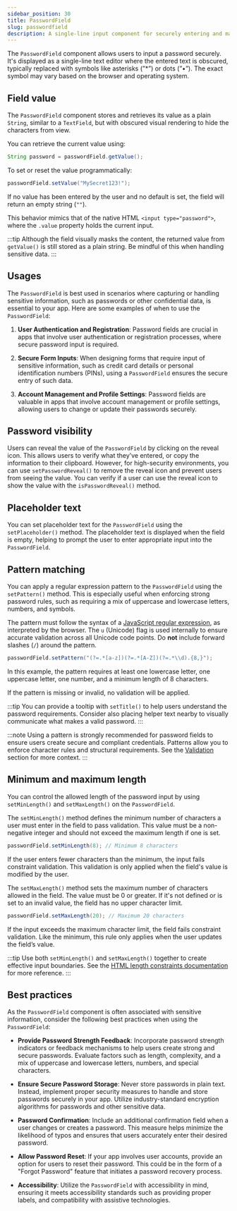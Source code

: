 ```yaml
---
sidebar_position: 30
title: PasswordField
slug: passwordfield
description: A single-line input component for securely entering and masking password data.
---
```


<DocChip chip='shadow' />
<DocChip chip='name' label="dwc-field" />
<DocChip chip='since' label='23.02' />
<JavadocLink type="foundation" location="com/webforj/component/field/PasswordField" top='true'/>

<ParentLink parent="Field" />

The `PasswordField` component allows users to input a password securely. It's displayed as a single-line text editor where the entered text is obscured, typically replaced with symbols like asterisks (”*”) or dots (”•”). The exact symbol may vary based on the browser and operating system.

<ComponentDemo 
path='/webforj/passwordfield?' 
javaE='https://raw.githubusercontent.com/webforj/webforj-documentation/refs/heads/main/src/main/java/com/webforj/samples/views/fields/passwordfield/PasswordFieldView.java'
/>

## Field value

The `PasswordField` component stores and retrieves its value as a plain `String`, similar to a `TextField`, but with obscured visual rendering to hide the characters from view.

You can retrieve the current value using:

```java
String password = passwordField.getValue();
```

To set or reset the value programmatically:

```java
passwordField.setValue("MySecret123!");
```

If no value has been entered by the user and no default is set, the field will return an empty string (`""`).

This behavior mimics that of the native HTML `<input type="password">`, where the `.value` property holds the current input.


:::tip
Although the field visually masks the content, the returned value from `getValue()` is still stored as a plain string. Be mindful of this when handling sensitive data.
:::


## Usages

The `PasswordField` is best used in scenarios where capturing or handling sensitive information, such as passwords or other confidential data, is essential to your app. Here are some examples of when to use the `PasswordField`:

1. **User Authentication and Registration**: Password fields are crucial in apps that involve user authentication or registration processes, where secure password input is required.

2. **Secure Form Inputs**: When designing forms that require input of sensitive information, such as credit card details or personal identification numbers (PINs), using a `PasswordField` ensures the secure entry of such data.

3. **Account Management and Profile Settings**: Password fields are valuable in apps that involve account management or profile settings, allowing users to change or update their passwords securely.

## Password visibility

Users can reveal the value of the `PasswordField` by clicking on the reveal icon. This allows users to verify what they’ve entered, or copy the information to their clipboard. However, for high-security environments, you can use `setPasswordReveal()` to remove the reveal icon and prevent users from seeing the value. You can verify if a user can use the reveal icon to show the value with the `isPasswordReveal()` method.

## Placeholder text

You can set placeholder text for the `PasswordField` using the `setPlaceholder()` method. The placeholder text is displayed when the field is empty, helping to prompt the user to enter appropriate input into the `PasswordField`.

## Pattern matching

You can apply a regular expression pattern to the `PasswordField` using the `setPattern()` method. This is especially useful when enforcing strong password rules, such as requiring a mix of uppercase and lowercase letters, numbers, and symbols.

The pattern must follow the syntax of a [JavaScript regular expression](https://developer.mozilla.org/en-US/docs/Web/JavaScript/Guide/Regular_expressions), as interpreted by the browser. The `u` (Unicode) flag is used internally to ensure accurate validation across all Unicode code points. Do **not** include forward slashes (`/`) around the pattern.

```java
passwordField.setPattern("(?=.*[a-z])(?=.*[A-Z])(?=.*\\d).{8,}");
```

In this example, the pattern requires at least one lowercase letter, one uppercase letter, one number, and a minimum length of 8 characters.

If the pattern is missing or invalid, no validation will be applied.

:::tip
You can provide a tooltip with `setTitle()` to help users understand the password requirements. Consider also placing helper text nearby to visually communicate what makes a valid password.
:::

:::note
Using a pattern is strongly recommended for password fields to ensure users create secure and compliant credentials. Patterns allow you to enforce character rules and structural requirements. See the [Validation](#best-practices) section for more context.
:::

## Minimum and maximum length

You can control the allowed length of the password input by using `setMinLength()` and `setMaxLength()` on the `PasswordField`.

The `setMinLength()` method defines the minimum number of characters a user must enter in the field to pass validation. This value must be a non-negative integer and should not exceed the maximum length if one is set.

```java
passwordField.setMinLength(8); // Minimum 8 characters
```

If the user enters fewer characters than the minimum, the input fails constraint validation. This validation is only applied when the field's value is modified by the user.

The `setMaxLength()` method sets the maximum number of characters allowed in the field. The value must be 0 or greater. If it's not defined or is set to an invalid value, the field has no upper character limit.

```java
passwordField.setMaxLength(20); // Maximum 20 characters
```

If the input exceeds the maximum character limit, the field fails constraint validation. Like the minimum, this rule only applies when the user updates the field’s value.

:::tip
Use both `setMinLength()` and `setMaxLength()` together to create effective input boundaries. See the [HTML length constraints documentation](https://developer.mozilla.org/en-US/docs/Web/HTML/Element/input#minlength) for more reference.
:::


## Best practices

As the `PasswordField` component is often associated with sensitive information, consider the following best practices when using the `PasswordField`:

- **Provide Password Strength Feedback**: Incorporate password strength indicators or feedback mechanisms to help users create strong and secure passwords. Evaluate factors such as length, complexity, and a mix of uppercase and lowercase letters, numbers, and special characters.

- **Ensure Secure Password Storage**: Never store passwords in plain text. Instead, implement proper security measures to handle and store passwords securely in your app. Utilize industry-standard encryption algorithms for passwords and other sensitive data.

- **Password Confirmation**: Include an additional confirmation field when a user changes or creates a password. This measure helps minimize the likelihood of typos and ensures that users accurately enter their desired password.

- **Allow Password Reset**: If your app involves user accounts, provide an option for users to reset their password. This could be in the form of a "Forgot Password" feature that initiates a password recovery process.

- **Accessibility**: Utilize the `PasswordField` with accessibility in mind, ensuring it meets accessibility standards such as providing proper labels, and compatibility with assistive technologies.